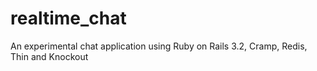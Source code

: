 realtime_chat
=============

An experimental chat application using Ruby on Rails 3.2, Cramp, Redis, Thin and Knockout